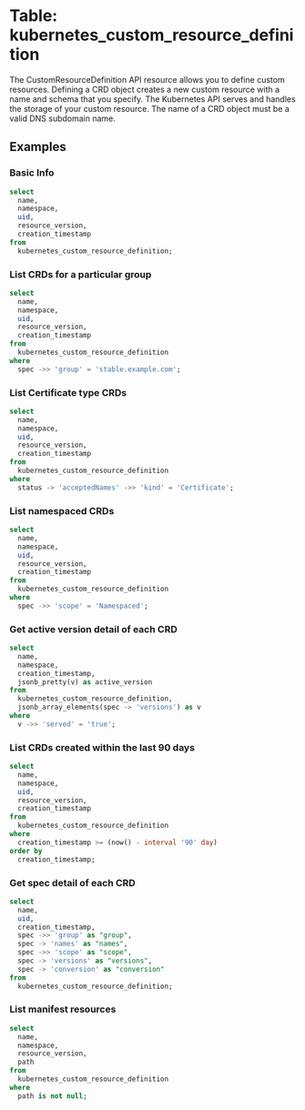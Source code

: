# Table: kubernetes_custom_resource_definition

The CustomResourceDefinition API resource allows you to define custom resources. Defining a CRD object creates a new custom resource with a name and schema that you specify. The Kubernetes API serves and handles the storage of your custom resource. The name of a CRD object must be a valid DNS subdomain name.

## Examples

### Basic Info

```sql
select
  name,
  namespace,
  uid,
  resource_version,
  creation_timestamp
from
  kubernetes_custom_resource_definition;
```

### List CRDs for a particular group

```sql
select
  name,
  namespace,
  uid,
  resource_version,
  creation_timestamp
from
  kubernetes_custom_resource_definition
where
  spec ->> 'group' = 'stable.example.com';
```

### List Certificate type CRDs

```sql
select
  name,
  namespace,
  uid,
  resource_version,
  creation_timestamp
from
  kubernetes_custom_resource_definition
where
  status -> 'acceptedNames' ->> 'kind' = 'Certificate';
```

### List namespaced CRDs

```sql
select
  name,
  namespace,
  uid,
  resource_version,
  creation_timestamp
from
  kubernetes_custom_resource_definition
where
  spec ->> 'scope' = 'Namespaced';
```

### Get active version detail of each CRD

```sql
select
  name,
  namespace,
  creation_timestamp,
  jsonb_pretty(v) as active_version
from
  kubernetes_custom_resource_definition,
  jsonb_array_elements(spec -> 'versions') as v
where
  v ->> 'served' = 'true';
```

### List CRDs created within the last 90 days

```sql
select
  name,
  namespace,
  uid,
  resource_version,
  creation_timestamp
from
  kubernetes_custom_resource_definition
where
  creation_timestamp >= (now() - interval '90' day)
order by
  creation_timestamp;
```

### Get spec detail of each CRD

```sql
select
  name,
  uid,
  creation_timestamp,
  spec ->> 'group' as "group",
  spec -> 'names' as "names",
  spec ->> 'scope' as "scope",
  spec -> 'versions' as "versions",
  spec -> 'conversion' as "conversion"
from
  kubernetes_custom_resource_definition;
```

### List manifest resources

```sql
select
  name,
  namespace,
  resource_version,
  path
from
  kubernetes_custom_resource_definition
where
  path is not null;
```
